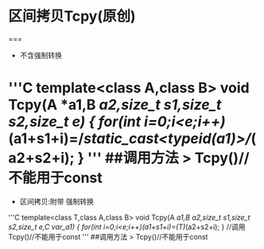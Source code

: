 # 区间拷贝Tcpy(原创)
===
* 不含强制转换

'''C
template<class A,class B>
void Tcpy(A *a1,B *a2,size_t s1,size_t s2,size_t e)
{
	for(int i=0;i<e;i++)*(a1+s1+i)=/*static_cast<typeid(*a1)>*/*(a2+s2+i);
}
'''
##调用方法
	> Tcpy()//不能用于const
===
* 区间拷贝:附带 强制转换

'''C
template<class T,class A,class B>
void Tcpy(A *a1,B *a2,size_t s1,size_t s2,size_t e,C var_a1)
{
	for(int i=0;i<e;i++)*(a1+s1+i)=(T)*(a2+s2+i);
}
//调用Tcpy<typename>()//不能用于const
'''
##调用方法
	> Tcpy<typename>()//不能用于const
